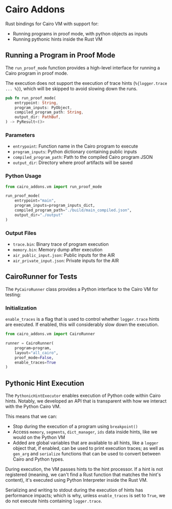 # Cairo Addons

Rust bindings for Cairo VM with support for:

- Running programs in proof mode, with python objects as inputs
- Running pythonic hints inside the Rust VM

## Running a Program in Proof Mode

The `run_proof_mode` function provides a high-level interface for running a
Cairo program in proof mode.

The execution does not support the execution of trace hints
(`%{logger.trace ... %}`), which will be skipped to avoid slowing down the runs.

```rust
pub fn run_proof_mode(
    entrypoint: String,
    program_inputs: PyObject,
    compiled_program_path: String,
    output_dir: PathBuf,
) -> PyResult<()>
```

### Parameters

- `entrypoint`: Function name in the Cairo program to execute
- `program_inputs`: Python dictionary containing public inputs
- `compiled_program_path`: Path to the compiled Cairo program JSON
- `output_dir`: Directory where proof artifacts will be saved

### Python Usage

```python
from cairo_addons.vm import run_proof_mode

run_proof_mode(
    entrypoint="main",
    program_inputs=program_inputs_dict,
    compiled_program_path="./build/main_compiled.json",
    output_dir="./output"
)
```

### Output Files

- `trace.bin`: Binary trace of program execution
- `memory.bin`: Memory dump after execution
- `air_public_input.json`: Public inputs for the AIR
- `air_private_input.json`: Private inputs for the AIR

## CairoRunner for Tests

The `PyCairoRunner` class provides a Python interface to the Cairo VM for
testing:

### Initialization

`enable_traces` is a flag that is used to control whether `logger.trace` hints
are executed. If enabled, this will considerably slow down the execution.

```python
from cairo_addons.vm import CairoRunner

runner = CairoRunner(
    program=program,
    layout="all_cairo",
    proof_mode=False,
    enable_traces=True
)
```

## Pythonic Hint Execution

The `PythonicHintExecutor` enables execution of Python code within Cairo hints.
Notably, we developed an API that is transparent with how we interact with the
Python Cairo VM.

This means that we can:

- Stop during the execution of a program using `breakpoint()`
- Access `memory`, `segments`, `dict_manager`, `ids` data inside hints, like we
  would on the Python VM
- Added are global variables that are available to all hints, like a `logger`
  object that, if enabled, can be used to print execution traces; as well as
  `gen_arg` and `serialize` functions that can be used to convert between Cairo
  and Python types.

During execution, the VM passes hints to the hint processor. If a hint is not
registered (meaning, we can't find a Rust function that matches the hint's
content), it's executed using Python Interpreter inside the Rust VM.

Serializing and writing to stdout during the execution of hints has performance
impacts; which is why, unless `enable_traces` is set to `True`, we do not
execute hints containing `logger.trace`.
